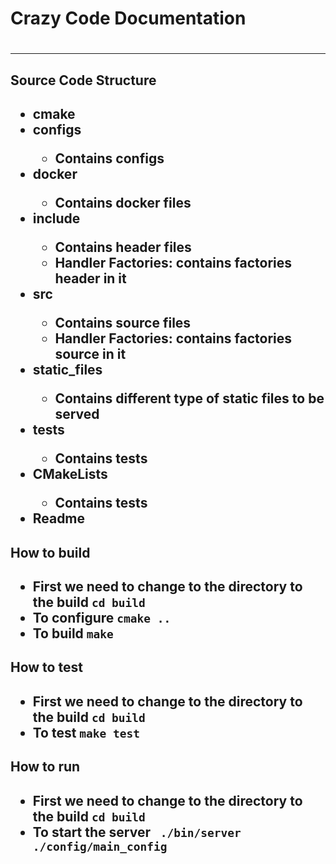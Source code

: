 <h1>Crazy Code Documentation<h1>
<hr>
<h2>Source Code Structure<h2>
<ul>
    <li>cmake</li>
    <li>configs</li>
        <ul>
            <li>Contains configs</li>
        </ul>
    <li>docker</li>
        <ul>
            <li>Contains docker files</li>
        </ul>
    <li>include</li>
        <ul>
            <li>Contains header files</li>
            <li>Handler Factories: contains factories header in it</li>
        </ul>
    <li>src</li>
        <ul>
            <li>Contains source files</li>
            <li>Handler Factories: contains factories source in it</li>
        </ul>
    <li>static_files</li>
        <ul>
            <li>Contains different type of static files to be served</li>
        </ul>
    <li>tests</li>
        <ul>
            <li>Contains tests</li>
        </ul>
    <li>CMakeLists</li>
        <ul>
            <li>Contains tests</li>
        </ul>
    <li>Readme</li>
</ul>
<h2>How to build<h2>
    <ul>
        <li>First we need to change to the directory to the build <code>cd build</code></li>
        <li>To configure <code>cmake ..</code></li>
        <li>To build <code>make</code></li>
    </ul>
<h2>How to test<h2>
    <ul>
        <li>First we need to change to the directory to the build <code>cd build</code></li>
        <li>To test <code>make test</code></li>
    </ul>
<h2>How to run<h2>
    <ul>
        <li>First we need to change to the directory to the build <code>cd build</code></li>
        <li>To start the server <code> ./bin/server ./config/main_config </code></li>
    </ul>
